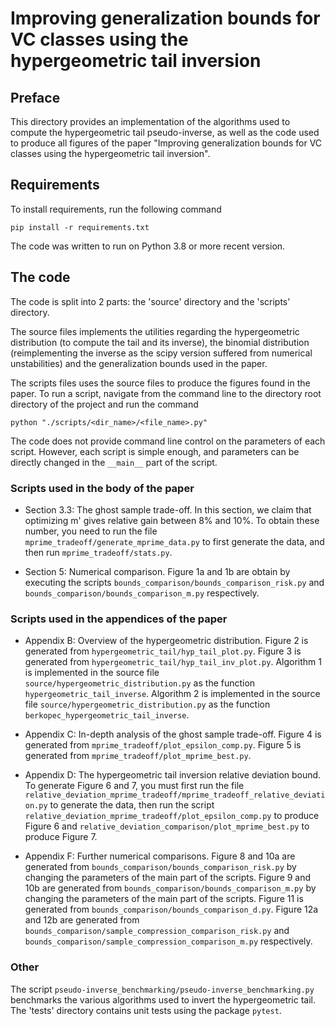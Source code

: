 # Improving generalization bounds for VC classes using the hypergeometric tail inversion

## Preface
This directory provides an implementation of the algorithms used to compute the hypergeometric tail pseudo-inverse, as well as the code used to produce all figures of the paper "Improving generalization bounds for VC classes using the hypergeometric tail inversion".

## Requirements

To install requirements, run the following command
```
pip install -r requirements.txt
```
The code was written to run on Python 3.8 or more recent version.

## The code

The code is split into 2 parts: the 'source' directory and the 'scripts' directory.

The source files implements the utilities regarding the hypergeometric distribution (to compute the tail and its inverse), the binomial distribution (reimplementing the inverse as the scipy version suffered from numerical unstabilities) and the generalization bounds used in the paper.

The scripts files uses the source files to produce the figures found in the paper.
To run a script, navigate from the command line to the directory root directory of the project and run the command
```
python "./scripts/<dir_name>/<file_name>.py"
```

The code does not provide command line control on the parameters of each script.
However, each script is simple enough, and parameters can be directly changed in the `__main__` part of the script.

### Scripts used in the body of the paper

- Section 3.3: The ghost sample trade-off.
In this section, we claim that optimizing m' gives relative gain between 8% and 10%. To obtain these number, you need to run the file `mprime_tradeoff/generate_mprime_data.py` to first generate the data, and then run `mprime_tradeoff/stats.py`.

- Section 5: Numerical comparison.
Figure 1a and 1b are obtain by executing the scripts `bounds_comparison/bounds_comparison_risk.py` and `bounds_comparison/bounds_comparison_m.py` respectively.


### Scripts used in the appendices of the paper

- Appendix B: Overview of the hypergeometric distribution.
Figure 2 is generated from `hypergeometric_tail/hyp_tail_plot.py`.
Figure 3 is generated from `hypergeometric_tail/hyp_tail_inv_plot.py`.
Algorithm 1 is implemented in the source file `source/hypergeometric_distribution.py` as the function `hypergeometric_tail_inverse`.
Algorithm 2 is implemented in the source file `source/hypergeometric_distribution.py` as the function `berkopec_hypergeometric_tail_inverse`.

- Appendix C: In-depth analysis of the ghost sample trade-off.
Figure 4 is generated from `mprime_tradeoff/plot_epsilon_comp.py`.
Figure 5 is generated from `mprime_tradeoff/plot_mprime_best.py`.

- Appendix D: The hypergeometric tail inversion relative deviation bound.
To generate Figure 6 and 7, you must first run the file `relative_deviation_mprime_tradeoff/mprime_tradeoff_relative_deviation.py` to generate the data, then run the script `relative_deviation_mprime_tradeoff/plot_epsilon_comp.py` to produce Figure 6 and `relative_deviation_comparison/plot_mprime_best.py` to produce Figure 7.

- Appendix F: Further numerical comparisons.
Figure 8 and 10a are generated from `bounds_comparison/bounds_comparison_risk.py` by changing the parameters of the main part of the scripts.
Figure 9 and 10b are generated from `bounds_comparison/bounds_comparison_m.py` by changing the parameters of the main part of the scripts.
Figure 11 is generated from `bounds_comparison/bounds_comparison_d.py`.
Figure 12a and 12b are generated from `bounds_comparison/sample_compression_comparison_risk.py` and `bounds_comparison/sample_compression_comparison_m.py` respectively.

### Other
The script `pseudo-inverse_benchmarking/pseudo-inverse_benchmarking.py` benchmarks the various algorithms used to invert the hypergeometric tail.
The 'tests' directory contains unit tests using the package `pytest`.
